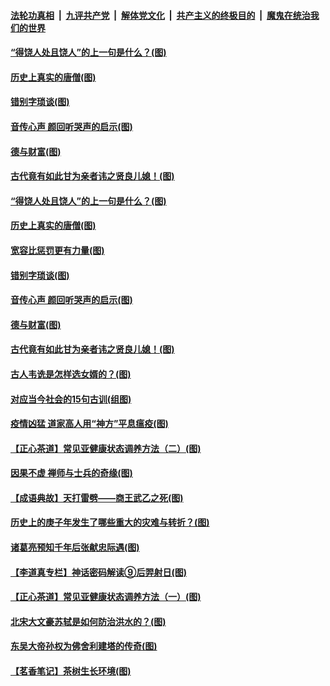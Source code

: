 ####  [法轮功真相](../../../../basic/blob/master/README.md?t=07022031) &nbsp;|&nbsp; [九评共产党](../../../../9ping.md/blob/master/README.md?t=07022031) &nbsp;|&nbsp; [解体党文化](../../../../jtdwh.md/blob/master/README.md?t=07022031)  &nbsp;|&nbsp; [共产主义的终极目的](../../../../gczydzjmd.md/blob/master/README.md?t=07022031) &nbsp;|&nbsp; [魔鬼在统治我们的世界](../../../../mgztzwmdsj.md/blob/master/README.md?t=07022031) 

#### [“得饶人处且饶人”的上一句是什么？(图)](../pages/p7/938333.md?t=07022031) 

#### [历史上真实的唐僧(图)](../pages/p7/938101.md?t=07022031) 

#### [错别字琐谈(图)](../pages/p7/938316.md?t=07022031) 

#### [音传心声 颜回听哭声的启示(图)](../pages/p7/938099.md?t=07022031) 

#### [德与财富(图)](../pages/p7/938218.md?t=07022031) 

#### [古代竟有如此甘为亲者讳之贤良儿媳！(图)](../pages/p7/938117.md?t=07022031) 

#### [“得饶人处且饶人”的上一句是什么？(图)](../pages/p7/938333.md?t=07022031) 

#### [历史上真实的唐僧(图)](../pages/p7/938101.md?t=07022031) 

#### [宽容比惩罚更有力量(图)](../pages/p7/938280.md?t=07022031) 

#### [错别字琐谈(图)](../pages/p7/938316.md?t=07022031) 

#### [音传心声 颜回听哭声的启示(图)](../pages/p7/938099.md?t=07022031) 

#### [德与财富(图)](../pages/p7/938218.md?t=07022031) 

#### [古代竟有如此甘为亲者讳之贤良儿媳！(图)](../pages/p7/938117.md?t=07022031) 

#### [古人韦诜是怎样选女婿的？(图)](../pages/p7/938100.md?t=07022031) 

#### [对应当今社会的15句古训(组图)](../pages/p7/938097.md?t=07022031) 

#### [疫情凶猛 道家高人用“神方”平息瘟疫(图)](../pages/p7/938004.md?t=07022031) 

#### [【正心茶道】常见亚健康状态调养方法（二）(图)](../pages/p7/937559.md?t=07022031) 

#### [因果不虚 禅师与士兵的奇缘(图)](../pages/p7/938092.md?t=07022031) 

#### [【成语典故】天打雷劈——商王武乙之死(图)](../pages/p7/937782.md?t=07022031) 

#### [历史上的庚子年发生了哪些重大的灾难与转折？(图)](../pages/p7/937991.md?t=07022031) 

#### [诸葛亮预知千年后张献忠际遇(图)](../pages/p7/937564.md?t=07022031) 

#### [【李道真专栏】神话密码解读⑨后羿射日(图)](../pages/p7/937560.md?t=07022031) 

#### [【正心茶道】常见亚健康状态调养方法（一）(图)](../pages/p7/937556.md?t=07022031) 

#### [北宋大文豪苏轼是如何防治洪水的？(图)](../pages/p7/937874.md?t=07022031) 

#### [东吴大帝孙权为佛舍利建塔的传奇(图)](../pages/p7/937764.md?t=07022031) 

#### [【茗香笔记】茶树生长环境(图)](../pages/p7/937562.md?t=07022031) 


